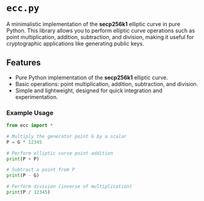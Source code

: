 # `ecc.py`  
A minimalistic implementation of the **secp256k1** elliptic curve in pure Python. This library allows you to perform elliptic curve operations such as point multiplication, addition, subtraction, and division, making it useful for cryptographic applications like generating public keys.

## Features
- Pure Python implementation of the **secp256k1** elliptic curve.
- Basic operations: point multiplication, addition, subtraction, and division.
- Simple and lightweight, designed for quick integration and experimentation.

### Example Usage

```python
from ecc import *

# Multiply the generator point G by a scalar
P = G * 12345

# Perform elliptic curve point addition
print(P + P)

# Subtract a point from P
print(P - G)

# Perform division (inverse of multiplication)
print(P / 12345)
```
